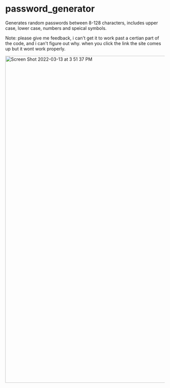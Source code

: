 # password_generator

Generates random passwords between 8-128 characters, includes upper case, lower case, numbers and speical symbols.

Note: please give me feedback, i can't get it to work past a certian part of the code, and i can't figure out why.
when you click the link the site comes up but it wont work properly.

<img width="1034" alt="Screen Shot 2022-03-13 at 3 51 37 PM" src="https://user-images.githubusercontent.com/94766574/158085396-a1cd8491-d6a8-4e94-8586-954e3c678354.png">
